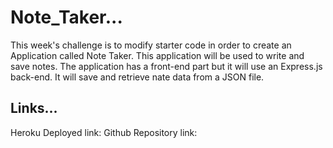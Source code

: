 # Note_Taker...
This week's challenge is to modify starter code in order to create an Application called Note Taker. This application will be used to write and save notes. The application has a front-end part but it will use an Express.js back-end. It will save and retrieve nate data from a JSON file.

## Links...
Heroku Deployed link:
Github Repository link: